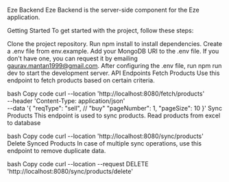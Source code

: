 Eze Backend
Eze Backend is the server-side component for the Eze application.

Getting Started
To get started with the project, follow these steps:

Clone the project repository.
Run npm install to install dependencies.
Create a .env file from env.example.
Add your MongoDB URI to the .env file. If you don't have one, you can request it by emailing gaurav.mantan1999@gmail.com.
After configuring the .env file, run npm run dev to start the development server.
API Endpoints
Fetch Products
Use this endpoint to fetch products based on certain criteria.

bash
Copy code
curl --location 'http://localhost:8080/fetch/products' \
--header 'Content-Type: application/json' \
--data '{
    "reqType": "sell", // "buy"
    "pageNumber": 1,
    "pageSize": 10
}'
Sync Products
This endpoint is used to sync products. Read products from excel to database

bash
Copy code
curl --location 'http://localhost:8080/sync/products'
Delete Synced Products
In case of multiple sync operations, use this endpoint to remove duplicate data.

bash
Copy code
curl --location --request DELETE 'http://localhost:8080/sync/products/delete'
